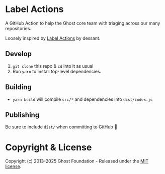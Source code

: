 # Label Actions

A GitHub Action to help the Ghost core team with triaging across our many repositories.

Loosely inspired by [Label Actions](https://github.com/dessant/label-actions) by dessant.

## Develop

1. `git clone` this repo & `cd` into it as usual
2. Run `yarn` to install top-level dependencies.

## Building

- `yarn build` will compile `src/*` and dependencies into `dist/index.js`

## Publishing

Be sure to include `dist/` when committing to GitHub 🙂

# Copyright & License

Copyright (c) 2013-2025 Ghost Foundation - Released under the [MIT license](LICENSE).